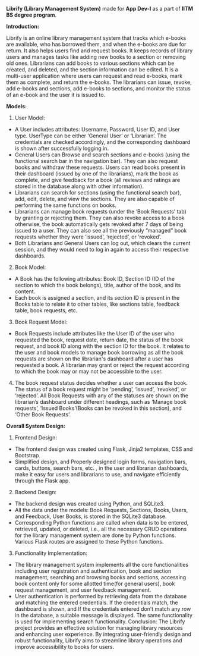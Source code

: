 **Librify (Library Management System)** made for **App Dev-I** as a part of **IITM BS degree program**.

**Introduction:**

Librify is an online library management system that tracks which e-books are available, who
has borrowed them, and when the e-books are due for return. It also helps users find and
request books. It keeps records of library users and manages tasks like adding new books to a
section or removing old ones. Librarians can add books to various sections which can be
created, and deleted, and the section information can be edited. It is a multi-user application
where users can request and read e-books, mark them as complete, and return the e-books.
The librarians can issue, revoke, add e-books and sections, add e-books to sections, and
monitor the status of an e-book and the user it is issued to.

**Models:**
1. User Model:
  - A User includes attributes: Username, Password, User ID, and User type. UserType
can be either ‘General User’ or ‘Librarian’. The credentials are checked accordingly,
and the corresponding dashboard is shown after successfully logging in.
  - General Users can Browse and search sections and e-books (using the functional
search bar in the navigation bar). They can also request books and withdraw these
requests. Users can read books present in their dashboard (issued by one of the
librarians), mark the book as complete, and give feedback for a book (all reviews and
ratings are stored in the database along with other information).
  - Librarians can search for sections (using the functional search bar), add, edit, delete,
and view the sections. They are also capable of performing the same functions on
books.
  - Librarians can manage book requests (under the ‘Book Requests’ tab) by granting or
rejecting them. They can also revoke access to a book otherwise, the book
automatically gets revoked after 7 days of being issued to a user. They can also see all
the previously “managed” book requests whether they were ‘issued’, ‘rejected’, or
‘revoked’.
  - Both Librarians and General Users can log out, which clears the current session, and
they would need to log in again to access their respective dashboards.

2. Book Model:
  - A Book has the following attributes: Book ID, Section ID (ID of the section to which
the book belongs), title, author of the book, and its content.
  - Each book is assigned a section, and its section ID is present in the Books table to
relate it to other tables, like sections table, feedback table, book requests, etc.

3. Book Request Model:
  - Book Requests include attributes like the User ID of the user who requested the book,
request date, return date, the status of the book request, and book ID along with the
section ID for the book. It relates to the user and book models to manage book
borrowing as all the book requests are shown on the librarian's dashboard after a user
has requested a book. A librarian may grant or reject the request according to which
the book may or may not be accessible to the user.

4. The book request status decides whether a user can access the book. The status of a
book request might be ‘pending’, ‘issued’, ‘revoked’, or ‘rejected’. All Book Requests
with any of the statuses are shown on the librarian’s dashboard under different
headings, such as ‘Manage book requests’, ‘Issued Books’(Books can be revoked in
this section), and ‘Other Book Requests’.


**Overall System Design:**
1. Frontend Design:
  - The frontend design was created using Flask, Jinja2 templates, CSS and Bootstrap.
  - Simplified design, and Properly designed login forms, navigation bars, cards, buttons,
search bars, etc. , in the user and librarian dashboards, make it easy for users and
librarians to use, and navigate efficiently through the Flask app.

2. Backend Design:
  - The backend design was created using Python, and SQLite3.
  - All the data under the models: Book Requests, Sections, Books, Users, and Feedback,
User Books, is stored in the SQLite3 database.
  - Corresponding Python functions are called when data is to be entered, retrieved,
updated, or deleted, i.e., all the necessary CRUD operations for the library
management system are done by Python functions. Various Flask routes are assigned
to these Python functions.

3. Functionality Implementation:
  - The library management system implements all the core functionalities including user
registration and authentication, book and section management, searching and
browsing books and sections, accessing book content only for some allotted time(for
general users), book request management, and user feedback management.
  - User authentication is performed by retrieving data from the database and matching
the entered credentials. If the credentials match, the dashboard is shown, and If the
credentials entered don’t match any row in the database, a suitable message is
displayed. The same functionality is used for implementing search functionality.
Conclusion: The Librify project provides an effective solution for managing library
resources and enhancing user experience. By integrating user-friendly design and robust
functionality, Librify aims to streamline library operations and improve accessibility to books
for users.
